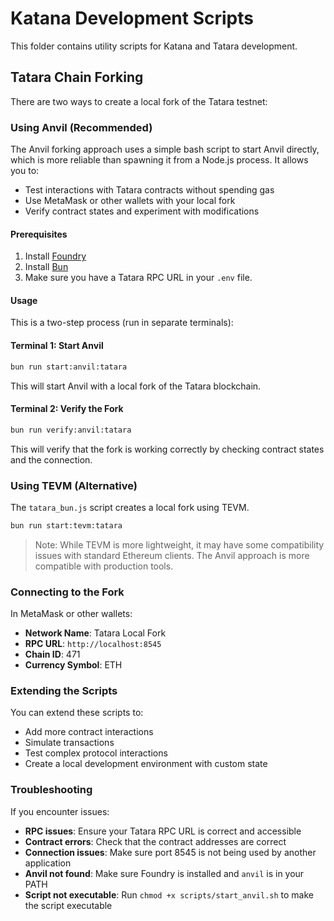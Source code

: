 # Katana Development Scripts

This folder contains utility scripts for Katana and Tatara development.

## Tatara Chain Forking

There are two ways to create a local fork of the Tatara testnet:

### Using Anvil (Recommended)

The Anvil forking approach uses a simple bash script to start Anvil directly,
which is more reliable than spawning it from a Node.js process. It allows you
to:

- Test interactions with Tatara contracts without spending gas
- Use MetaMask or other wallets with your local fork
- Verify contract states and experiment with modifications

#### Prerequisites

1. Install [Foundry](https://book.getfoundry.sh/getting-started/installation)
2. Install [Bun](https://bun.sh/)
3. Make sure you have a Tatara RPC URL in your `.env` file.

#### Usage

This is a two-step process (run in separate terminals):

#### Terminal 1: Start Anvil

```bash
bun run start:anvil:tatara
```

This will start Anvil with a local fork of the Tatara blockchain.

#### Terminal 2: Verify the Fork

```bash
bun run verify:anvil:tatara
```

This will verify that the fork is working correctly by checking contract states
and the connection.

### Using TEVM (Alternative)

The `tatara_bun.js` script creates a local fork using TEVM.

```bash
bun run start:tevm:tatara
```

> Note: While TEVM is more lightweight, it may have some compatibility issues
> with standard Ethereum clients. The Anvil approach is more compatible with
> production tools.

### Connecting to the Fork

In MetaMask or other wallets:

- **Network Name**: Tatara Local Fork
- **RPC URL**: `http://localhost:8545`
- **Chain ID**: 471
- **Currency Symbol**: ETH

### Extending the Scripts

You can extend these scripts to:

- Add more contract interactions
- Simulate transactions
- Test complex protocol interactions
- Create a local development environment with custom state

### Troubleshooting

If you encounter issues:

- **RPC issues**: Ensure your Tatara RPC URL is correct and accessible
- **Contract errors**: Check that the contract addresses are correct
- **Connection issues**: Make sure port 8545 is not being used by another application
- **Anvil not found**: Make sure Foundry is installed and `anvil` is in your PATH
- **Script not executable**: Run `chmod +x scripts/start_anvil.sh` to make the
  script executable
